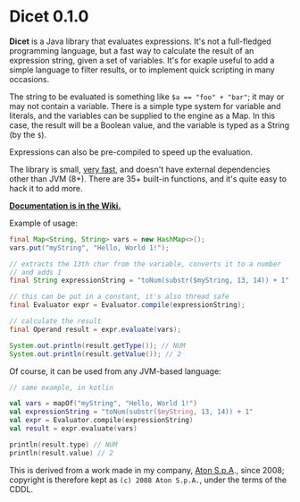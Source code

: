 # Dicet 0.1.0

**Dicet** is a Java library that evaluates expressions. It's not a full-fledged programming language, but a fast way to calculate the result of an expression string, given a set of variables. It's for exaple useful to add a simple language to filter results, or to implement quick scripting in many occasions. 

The string to be evaluated is something like `$a == "foo" + "bar"`; it may or may not contain a variable. There is a simple type system for variable and literals, and the variables can be supplied to the engine as a Map. In this case, the result will be a Boolean value, and the variable is typed as a String (by the `$`).

Expressions can also be pre-compiled to speed up the evaluation.

The library is small, [very fast](https://github.com/AtonSpa/Dicet/wiki/Benchmarks), and doesn't have external dependencies other than JVM (8+). There are 35+ built-in functions, and it's quite easy to hack it to add more.

[**Documentation is in the Wiki.**](https://github.com/AtonSpa/Dicet/wiki)

Example of usage:

```java
final Map<String, String> vars = new HashMap<>();
vars.put("myString", "Hello, World 1!");

// extracts the 13th char from the variable, converts it to a number
// and adds 1
final String expressionString = "toNum(substr($myString, 13, 14)) + 1";

// this can be put in a constant, it's also thread safe
final Evaluator expr = Evaluator.compile(expressionString);

// calculate the result
final Operand result = expr.evaluate(vars);

System.out.println(result.getType()); // NUM
System.out.println(result.getValue()); // 2
```

Of course, it can be used from any JVM-based language:

```kotlin
// same example, in kotlin

val vars = mapOf("myString", "Hello, World 1!")
val expressionString = "toNum(substr($myString, 13, 14)) + 1"
val expr = Evaluator.compile(expressionString)
val result = expr.evaluate(vars)

println(result.type) // NUM
println(result.value) // 2
```

This is derived from a work made in my company, [Aton S.p.A](https://www.aton.com)., since 2008; copyright is therefore kept as `(c) 2008 Aton S.p.A.`, under the terms of the CDDL.